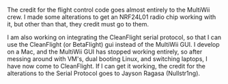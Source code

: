The credit for the flight control code goes almost entirely to the MultiWii crew. I made some alterations to get an NRF24L01
radio chip working with it, but other than that, they credit must go to them. 

I am also working on integrating the CleanFlight serial protocol, so that I can use the CleanFlight (or BetaFlight) gui instead
of the MultiWii GUI. I develop on a Mac, and the MultiWii GUI has stopped working entirely, so after messing around with VM's, dual booting
Linux, and switching laptops, I have now come to CleanFlight. If I can get it working, the credit for the alterations to the Serial Protocol 
goes to Jayson Ragasa (Nullstr1ng). 

